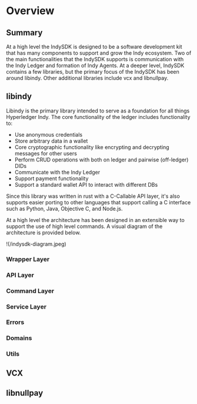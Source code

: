 # Overview

## Summary
At a high level the IndySDK is designed to be a software development kit that has many components to support and grow the Indy ecosystem. Two of the main functionalities that the IndySDK supports is communication with the Indy Ledger and formation of Indy Agents. At a deeper level, IndySDK contains a few libraries, but the primary focus of the IndySDK has been around libindy. Other additional libraries include vcx and libnullpay.

## libindy

Libindy is the primary library intended to serve as a foundation for all things Hyperledger Indy. The core functionality of the ledger includes functionality to:

* Use anonymous credentials
* Store arbitrary data in a wallet
* Core cryptographic functionality like encrypting and decrypting messages for other users
* Perform CRUD operations with both on ledger and pairwise (off-ledger) DIDs
* Communicate with the Indy Ledger
* Support payment functionality
* Support a standard wallet API to interact with different DBs

Since this library was written in rust with a C-Callable API layer, it's also supports easier porting to other languages that support calling a C interface such as Python, Java, Objective C, and Node.js.

At a high level the architecture has been designed in an extensible way to support the use of high level commands. A visual diagram of the architecture is provided below.

!(/indysdk-diagram.jpeg)

### Wrapper Layer

### API Layer

### Command Layer

### Service Layer

### Errors

### Domains

### Utils

## VCX

## libnullpay